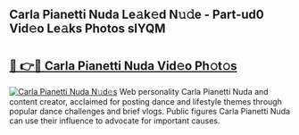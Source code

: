 ## Carla Pianetti Nuda Le𝚊k𝚎d N𝚞𝚍e - Part-ud0 Vid𝚎o Le𝚊ks Photos slYQM

# <h2><a href="http://fbfgpy.evod.top/?m=Carla+Pianetti+Nuda">🔗 👉🔴 Carla Pianetti Nuda Vid𝚎o Ph𝚘t𝚘s</a></h2>

[![Carla Pianetti Nuda N𝚞d𝚎s](https://i.imgur.com/8V9OHl7.gif)](http://fbfgpy.evod.top/?m=Carla+Pianetti+Nuda)
Web personality Carla Pianetti Nuda and content creator, acclaimed for posting dance and lifestyle themes through popular dance challenges and brief vlogs. Public figures Carla Pianetti Nuda can use their influence to advocate for important causes. 
